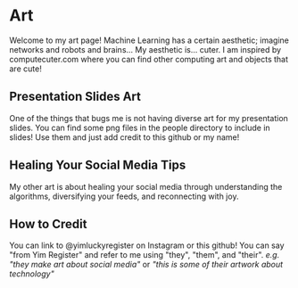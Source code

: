 # Art

Welcome to my art page! Machine Learning has a certain aesthetic; imagine networks and robots and brains... My aesthetic is... cuter. I am inspired by computecuter.com where you can find other computing art and objects that are cute! 

## Presentation Slides Art

One of the things that bugs me is not having diverse art for my presentation slides. You can find some png files in the people directory to include in slides! Use  them and just add credit to this github or my name!

## Healing Your Social Media Tips
My other art is about healing your social media through understanding the algorithms, diversifying your feeds, and reconnecting with joy.

## How to Credit

You can link to @yimluckyregister on Instagram or this github! You can say "from Yim Register" and refer to me using "they", "them", and "their". _e.g. "they make art about social media"_ or _"this is some of their artwork about technology"_
